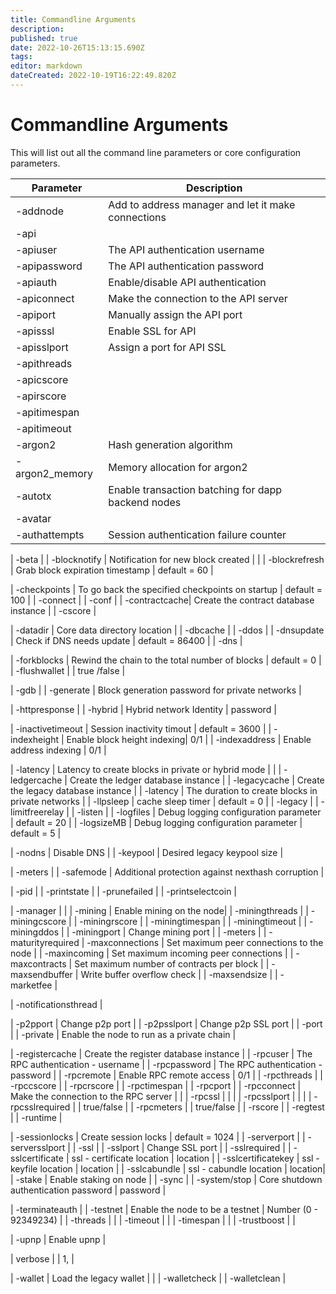 ```yaml
---
title: Commandline Arguments
description: 
published: true
date: 2022-10-26T15:13:15.690Z
tags: 
editor: markdown
dateCreated: 2022-10-19T16:22:49.820Z
---
```


# Commandline Arguments
This will list out all the command line parameters or core configuration parameters.


 | Parameter | Description |
 |--- |--- |
 | -addnode | Add to address manager and let it make connections | 
 | -api |  
 | -apiuser | The API authentication username | username |
 | -apipassword | The API authentication password | password |     
 | -apiauth | Enable/disable API authentication | 0/1 |
 | -apiconnect | Make the connection to the API server | |
 | -apiport | Manually assign the API port | port number |  
 | -apisssl | Enable SSL for API | 0/1 |
 | -apisslport | Assign a port for API SSL | port number|
 | -apithreads | 
 | -apicscore |
 | -apirscore |
 | -apitimespan |
 | -apitimeout |
 | -argon2 | Hash generation algorithm | |
 | -argon2_memory | Memory allocation for argon2 | |
 | -autotx | Enable transaction batching for dapp backend nodes |
 | -avatar |
 | -authattempts | Session authentication failure counter | default = 3 |
 
 | -beta |
 | -blocknotify | Notification for new block created | |
 | -blockrefresh | Grab block expiration timestamp | default = 60 |
 
 | -checkpoints | To go back the specified checkpoints on startup | default = 100 |
 | -connect |
 | -conf |
 | -contractcache| Create the contract database instance |
 | -cscore |

 
 | -datadir | Core data directory location |
 | -dbcache |
 | -ddos |
 | -dnsupdate | Check if DNS needs update | default = 86400 |
 | -dns |
 

 | -forkblocks | Rewind the chain to the total number of blocks | default = 0 |
 | -flushwallet |        | true /false |
 
 | -gdb |
 | -generate | Block generation password for private networks | 

 
 | -httpresponse |
 | -hybrid | Hybrid network Identity | password |

 | -inactivetimeout | Session inactivity timout | default = 3600 |
 | -indexheight | Enable block height indexing| 0/1 |
 | -indexaddress | Enable address indexing | 0/1 | 
 
 | -latency | Latency to create blocks in private or hybrid mode | |
 | -ledgercache | Create the ledger database instance |
 | -legacycache | Create the legacy database instance |
 | -latency | The duration to create blocks in private networks |
 | -llpsleep | cache sleep timer | default = 0 |
 | -legacy |
 | -limitfreerelay |
 | -listen |
 | -logfiles | Debug logging configuration parameter | default = 20 |
 | -logsizeMB | Debug logging configuration parameter | default = 5 |



 | -nodns | Disable DNS |
 | -keypool |  Desired legacy keypool size |



 | -meters |
 | -safemode | Additional protection against nexthash corruption |

 
 
 | -pid |
 | -printstate |
 | -prunefailed |
 | -printselectcoin |


 
 | -manager | |
 | -mining | Enable mining on the node|
 | -miningthreads |
 | -miningcscore |
 | -miningrscore |
 | -miningtimespan |
 | -miningtimeout |
 | -miningddos |
 | -miningport | Change mining port |
 | -meters |
 | -maturityrequired
 | -maxconnections | Set maximum peer connections to the node |
 | -maxincoming | Set maximum incoming peer connections  |
 | -maxcontracts | Set maximum number of contracts per block |
 | -maxsendbuffer | Write buffer overflow check |
 | -maxsendsize |
 | -marketfee |
 
 | -notificationsthread |

 | -p2pport | Change p2p port |
 | -p2psslport | Change p2p SSL port |
 | -port |
 | -private | Enable the node to run as a private chain |
 
 | -registercache | Create the register database instance |
 | -rpcuser | The RPC authentication - username |
 | -rpcpassword | The RPC authentication - password |
 | -rpcremote | Enable RPC remote access | 0/1 |
 | -rpcthreads |
 | -rpccscore |
 | -rpcrscore |
 | -rpctimespan |
 | -rpcport |
 | -rpcconnect | Make the connection to the RPC server | |
 | -rpcssl | | |
 | -rpcsslport | | |
 | -rpcsslrequired | | true/false |
 | -rpcmeters |  | true/false |
 | -rscore |
 | -regtest |
 | -runtime |

 | -sessionlocks | Create session locks | default = 1024 |
 | -serverport |
 | -serversslport |
 | -ssl |
 | -sslport | Change SSL port |
 | -sslrequired |
 | -sslcertificate | ssl - certificate location | location |
 | -sslcertificatekey | ssl - keyfile location | location |
 | -sslcabundle | ssl - cabundle location | location|
 | -stake | Enable staking on node |
 | -sync |
 | -system/stop | Core shutdown authentication password | password |
 
 | -terminateauth |
 | -testnet | Enable the node to be a testnet | Number (0 - 92349234) |
 | -threads | |
 | -timeout | |
 | -timespan | |
 | -trustboost | |
 
 | -upnp | Enable upnp |
 
 | verbose |    | 1, |
 
 | -wallet | Load the legacy wallet | |
 | -walletcheck |
 | -walletclean |